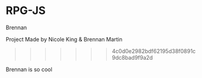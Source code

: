 # RPG-JS
Brennan


Project Made by
Nicole King & Brennan Martin
>>>>>>> 4c0d0e2982bdf62195d38f0891c9dc8bad9f9a2d

Brennan is so cool